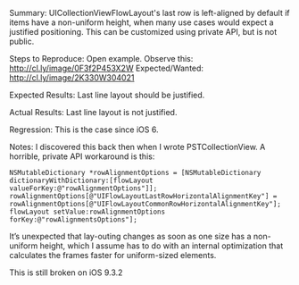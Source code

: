 Summary:
UICollectionViewFlowLayout's last row is left-aligned by default if items have a non-uniform height, when many use cases would expect a justified positioning. This can be customized using private API, but is not public.

Steps to Reproduce:
Open example. Observe this: http://cl.ly/image/0F3f2P453X2W
Expected/Wanted: http://cl.ly/image/2K330W304021

Expected Results:
Last line layout should be justified.

Actual Results:
Last line layout is not justified.

Regression:
This is the case since iOS 6.

Notes:
I discovered this back then when I wrote PSTCollectionView. A horrible, private API workaround is this:

    NSMutableDictionary *rowAlignmentOptions = [NSMutableDictionary dictionaryWithDictionary:[flowLayout valueForKey:@"rowAlignmentOptions"]];
    rowAlignmentOptions[@"UIFlowLayoutLastRowHorizontalAlignmentKey"] = rowAlignmentOptions[@"UIFlowLayoutCommonRowHorizontalAlignmentKey"];
    flowLayout setValue:rowAlignmentOptions forKey:@"rowAlignmentsOptions"];

It’s unexpected that lay-outing changes as soon as one size has a non-uniform height, which I assume has to do with an internal optimization that calculates the frames faster for uniform-sized elements.

This is still broken on iOS 9.3.2
